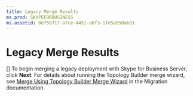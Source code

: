 ```yaml
---
title: Legacy Merge Results
ms.prod: SKYPEFORBUSINESS
ms.assetid: 0ef58717-a7ce-4451-a6f3-1fe5a850ab31
---
```



# Legacy Merge Results
[]
To begin merging a legacy deployment with Skype for Business Server, click **Next**. For details about running the Topology Builder merge wizard, see  [Merge Using Topology Builder Merge Wizard](http://technet.microsoft.com/library/c3f3c425-dab6-4dcd-bf0e-d7fde05f2ebf.aspx) in the Migration documentation.
  
    
    


